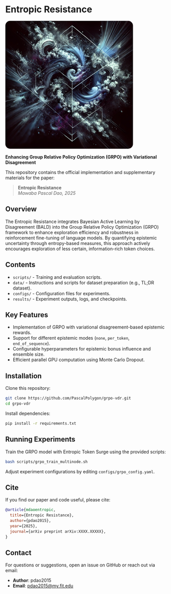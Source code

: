 # Entropic Resistance


<img src="enropic_resistance.png" alt="Entropic Resistance" width="400px" style="border-radius: 15px"/>


**Enhancing Group Relative Policy Optimization (GRPO) with Variational Disagreement**

This repository contains the official implementation and supplementary materials for the paper:

> **Entropic Resistance**  
> *Mawaba Pascal Dao, 2025*

## Overview

The Entropic Resistance integrates Bayesian Active Learning by Disagreement (BALD) into the Group Relative Policy Optimization (GRPO) framework to enhance exploration efficiency and robustness in reinforcement fine-tuning of language models. By quantifying epistemic uncertainty through entropy-based measures, this approach actively encourages exploration of less certain, information-rich token choices.

## Contents

- `scripts/` - Training and evaluation scripts.
- `data/` - Instructions and scripts for dataset preparation (e.g., TL;DR dataset).
- `configs/` - Configuration files for experiments.
- `results/` - Experiment outputs, logs, and checkpoints.

## Key Features

- Implementation of GRPO with variational disagreement-based epistemic rewards.
- Support for different epistemic modes (`none`, `per_token`, `end_of_sequence`).
- Configurable hyperparameters for epistemic bonus influence and ensemble size.
- Efficient parallel GPU computation using Monte Carlo Dropout.

## Installation

Clone this repository:
```bash
git clone https://github.com/PascalPolygon/grpo-vdr.git
cd grpo-vdr
```

Install dependencies:
```bash
pip install -r requirements.txt
```

## Running Experiments

Train the GRPO model with Entropic Token Surge using the provided scripts:

```bash
bash scripts/grpo_train_multinode.sh
```

Adjust experiment configurations by editing `configs/grpo_config.yaml`.

## Cite

If you find our paper and code useful, please cite:

```bibtex
@article{mdaoentropic,
  title={Entropic Resistance},
  author={pdao2015},
  year={2025},
  journal={arXiv preprint arXiv:XXXX.XXXXX},
}
```

## Contact

For questions or suggestions, open an issue on GitHub or reach out via email:

- **Author**: pdao2015
- **Email**: pdao2015@my.fit.edu

